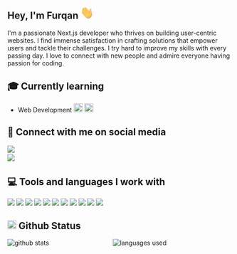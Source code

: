 <h2> Hey, I'm Furqan <img src="https://raw.githubusercontent.com/ABSphreak/ABSphreak/master/gifs/Hi.gif" width="30px"> </h2>
I'm a passionate Next.js developer who thrives on building user-centric websites. I find immense satisfaction in crafting solutions that empower users and tackle their challenges. I try hard to improve my skills with every passing day. I love to connect with new people and admire everyone having passion for coding.

<br/>



## 🎓 Currently learning 
  * Web Development  <img height=20 width=20 src="https://img.icons8.com/color/48/000000/react-native.png"/> <img height=20 width=20 src="https://img.icons8.com/color/48/000000/nodejs.png"/>

  
## 📲 Connect with me on social media 
<p align="left">
<a target="_blank"href="https://www.linkedin.com/in/muhammadfurqan-js/"><img src="https://img.shields.io/badge/linkedin-%230077B5.svg?&style=for-the-badge&logo=linkedin&logoColor=white" /></a>&nbsp;&nbsp;&nbsp;&nbsp;<br/>
  <a target="_blank"href="https://github.com/eclipssed"><img src="https://img.shields.io/badge/GitHub-black.svg?&style=for-the-badge&logo=github&logoColor=white" /></a>&nbsp;&nbsp;&nbsp;&nbsp;<br/>
 
</p>

## 💻 Tools and languages I work with
<div align items="left">
 <img src="https://img.icons8.com/color/48/000000/typescript.png"/>
 <img src="https://img.icons8.com/color/48/000000/javascript.png"/>
<img src="https://img.icons8.com/color/48/000000/react-native.png"/> 
<img src="https://img.icons8.com/color/48/000000/nextjs.png"/>
<img src="https://img.icons8.com/color/48/000000/tailwindcss.png"/>
<img src="https://img.icons8.com/color/48/000000/nodejs.png"/>
<img src="https://img.icons8.com/color/48/000000/mongodb.png"/> 
<img src="https://www.vectorlogo.zone/logos/expressjs/expressjs-icon.svg"/>
<img src="https://img.icons8.com/color/48/000000/visual-studio-code-2019.png"/>
<img src="https://img.icons8.com/color/48/000000/git.png"/>
<img src="https://img.icons8.com/ios-filled/50/000000/github.png"/>

</div>

## <img width="20" height="20" src="https://img.icons8.com/color/48/000000/github-2.png"/> Github Status

<img alt="github stats" align="left" width="47%" src="https://github-readme-stats.vercel.app/api?username=eclipssed&show_icons=true" />

<img alt="languages used" align="left" width="47%"  src="https://github-readme-stats.vercel.app/api/top-langs/?username=eclipssed" />

<!---
eclipssed/eclipssed is a ✨ special ✨ repository because its `README.md` (this file) appears on your GitHub profile.
You can click the Preview link to take a look at your changes.
--->
